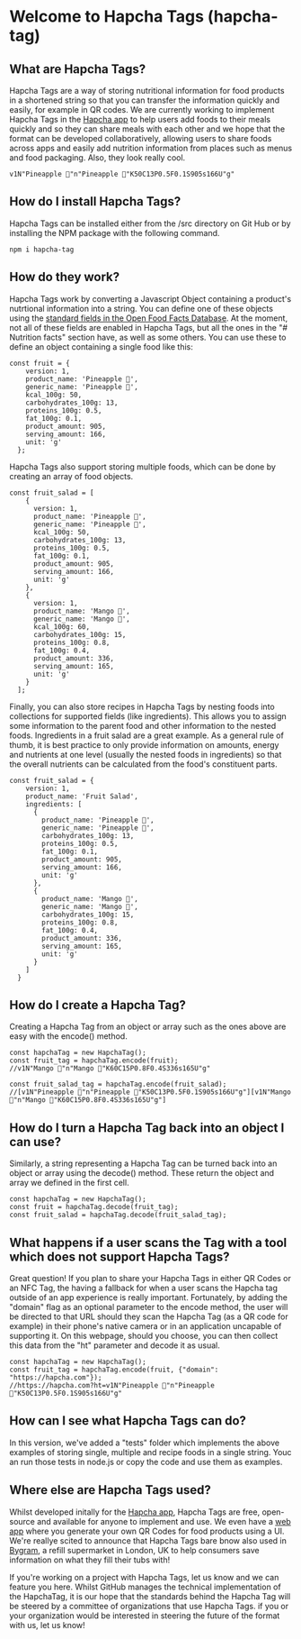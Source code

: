 # Welcome to Hapcha Tags (hapcha-tag)
## What are Hapcha Tags?
Hapcha Tags are a way of storing nutritional information for food products in a shortened string so that you can transfer the information quickly and easily, for example in QR codes. We are currently working to implement Hapcha Tags in the [Hapcha app](https://hapcha.com) to help users add foods to their meals quickly and so they can share meals with each other and we hope that the format can be developed collaboratively, allowing users to share foods across apps and easily add nutrition information from places such as menus and food packaging. Also, they look really cool.
```
v1N"Pineapple 🍍"n"Pineapple 🍍"K50C13P0.5F0.1S905s166U"g"
```
## How do I install Hapcha Tags?
Hapcha Tags can be installed either from the /src directory on Git Hub or by installing the NPM package with the following command.
```
npm i hapcha-tag
```
## How do they work?
Hapcha Tags work by converting a Javascript Object containing a product's nutrtional information into a string. You can define one of these objects using the [standard fields in the Open Food Facts Database](https://static.openfoodfacts.org/data/data-fields.txt). At the moment, not all of these fields are  enabled in Hapcha Tags, but all the ones in the "# Nutrition facts" section have, as well as some others. You can use these to define an object containing a single food like this:
```
const fruit = {
    version: 1,
    product_name: 'Pineapple 🍍',
    generic_name: 'Pineapple 🍍',
    kcal_100g: 50,
    carbohydrates_100g: 13,
    proteins_100g: 0.5,
    fat_100g: 0.1,
    product_amount: 905,
    serving_amount: 166,
    unit: 'g'
  };
```
Hapcha Tags also support storing multiple foods, which can be done by creating an array of food objects.
```
const fruit_salad = [
    {
      version: 1,
      product_name: 'Pineapple 🍍',
      generic_name: 'Pineapple 🍍',
      kcal_100g: 50,
      carbohydrates_100g: 13,
      proteins_100g: 0.5,
      fat_100g: 0.1,
      product_amount: 905,
      serving_amount: 166,
      unit: 'g'
    },
    {
      version: 1,
      product_name: 'Mango 🥭',
      generic_name: 'Mango 🥭',
      kcal_100g: 60,
      carbohydrates_100g: 15,
      proteins_100g: 0.8,
      fat_100g: 0.4,
      product_amount: 336,
      serving_amount: 165,
      unit: 'g'
    }
  ];
```
Finally, you can also store recipes in Hapcha Tags by nesting foods into collections for supported fields (like ingredients). This allows you to assign some information to the parent food and other information to the nested foods. Ingredients in a fruit salad are a great example. As a general rule of thumb, it is best practice to only provide information on amounts, energy and nutrients at one level (usually the nested foods in ingredients) so that the overall nutrients can be calculated from the food's constituent parts.
```
const fruit_salad = {
    version: 1,
    product_name: 'Fruit Salad',
    ingredients: [
      {
        product_name: 'Pineapple 🍍',
        generic_name: 'Pineapple 🍍',
        carbohydrates_100g: 13,
        proteins_100g: 0.5,
        fat_100g: 0.1,
        product_amount: 905,
        serving_amount: 166,
        unit: 'g'
      },
      {
        product_name: 'Mango 🥭',
        generic_name: 'Mango 🥭',
        carbohydrates_100g: 15,
        proteins_100g: 0.8,
        fat_100g: 0.4,
        product_amount: 336,
        serving_amount: 165,
        unit: 'g'
      }
    ]
  }
```
## How do I create a Hapcha Tag?
Creating a Hapcha Tag from an object or array such as the ones above are easy with the encode() method.
```
const hapchaTag = new HapchaTag();
const fruit_tag = hapchaTag.encode(fruit);
//v1N"Mango 🥭"n"Mango 🥭"K60C15P0.8F0.4S336s165U"g"

const fruit_salad_tag = hapchaTag.encode(fruit_salad);
//[v1N"Pineapple 🍍"n"Pineapple 🍍"K50C13P0.5F0.1S905s166U"g"][v1N"Mango 🥭"n"Mango 🥭"K60C15P0.8F0.4S336s165U"g"]
```

## How do I turn a Hapcha Tag back into an object I can use?
Similarly, a string representing a Hapcha Tag can be turned back into an object or array using the decode() method. These return the object and array we defined in the first cell.
```
const hapchaTag = new HapchaTag();
const fruit = hapchaTag.decode(fruit_tag);
const fruit_salad = hapchaTag.decode(fruit_salad_tag);
```

## What happens if a user scans the Tag with a tool which does not support Hapcha Tags?
Great question! If you plan to share your Hapcha Tags in either QR Codes or an NFC Tag, the having a fallback for when a user scans the Hapcha tag outside of an app experience is really important. Fortunately, by adding the "domain" flag as an optional parameter to the encode method, the user will be directed to that URL should they scan the Hapcha Tag (as a QR code for example) in their phone's native camera or in an application uncapable of supporting it. On this webpage, should you choose, you can then collect this data from the "ht" parameter and decode it as usual.

```
const hapchaTag = new HapchaTag();
const fruit_tag = hapchaTag.encode(fruit, {"domain": "https://hapcha.com"});
//https://hapcha.com?ht=v1N"Pineapple 🍍"n"Pineapple 🍍"K50C13P0.5F0.1S905s166U"g"
```

## How can I see what Hapcha Tags can do?
In this version, we've added a "tests" folder which implements the above examples of storing single, multiple and recipe foods in a single string. Youc an run those tests in node.js or copy the code and use them as examples.

## Where else are Hapcha Tags used?
Whilst developed initally for the [Hapcha app](https://hapcha.com), Hapcha Tags are free, open-source and available for anyone to implement and use. We even have a [web app](https://hapcha.com/tag-designer/) where you generate your own QR Codes for food products using a UI. We're reallye scited to announce that Hapcha Tags bare bnow also used in [Bygram](https://bygram.co.uk), a refill supermarket in London, UK to help consumers save information on what they fill their tubs with!

If you're working on a project with Hapcha Tags, let us know and we can feature you here. Whilst GitHub manages the technical implementation of the HapchaTag, it is our hope that the standards behind the Hapcha Tag will be steered by a committee of organizations that use Hapcha Tags. if you or your organization would be interested in steering the future of the format with us, let us know!